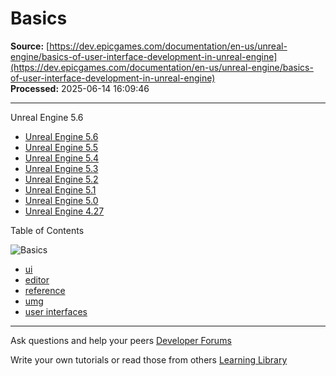 # Basics

**Source:** [https://dev.epicgames.com/documentation/en-us/unreal-engine/basics-of-user-interface-development-in-unreal-engine](https://dev.epicgames.com/documentation/en-us/unreal-engine/basics-of-user-interface-development-in-unreal-engine)  
**Processed:** 2025-06-14 16:09:46

---

Unreal Engine 5.6

-   [Unreal Engine 5.6](/documentation/en-us/unreal-engine/basics-of-user-interface-development-in-unreal-engine?application_version=5.6)
-   [Unreal Engine 5.5](/documentation/en-us/unreal-engine/basics-of-user-interface-development-in-unreal-engine?application_version=5.5)
-   [Unreal Engine 5.4](/documentation/en-us/unreal-engine/basics-of-user-interface-development-in-unreal-engine?application_version=5.4)
-   [Unreal Engine 5.3](/documentation/en-us/unreal-engine/basics-of-user-interface-development-in-unreal-engine?application_version=5.3)
-   [Unreal Engine 5.2](/documentation/en-us/unreal-engine/basics-of-user-interface-development-in-unreal-engine?application_version=5.2)
-   [Unreal Engine 5.1](/documentation/en-us/unreal-engine/basics-of-user-interface-development-in-unreal-engine?application_version=5.1)
-   [Unreal Engine 5.0](/documentation/en-us/unreal-engine/basics-of-user-interface-development-in-unreal-engine?application_version=5.0)
-   [Unreal Engine 4.27](/documentation/en-us/unreal-engine/basics-of-user-interface-development-in-unreal-engine?application_version=4.27)

Table of Contents

![Basics](https://dev.epicgames.com/community/api/documentation/image/e33fa13d-96e7-4de5-819b-4f349f8d78fd?resizing_type=fill&width=1920&height=335)

-   [ui](https://documentation-assets-ssr/community/search?query=ui)
-   [editor](https://documentation-assets-ssr/community/search?query=editor)
-   [reference](https://documentation-assets-ssr/community/search?query=reference)
-   [umg](https://documentation-assets-ssr/community/search?query=umg)
-   [user interfaces](https://documentation-assets-ssr/community/search?query=user%20interfaces)

---

Ask questions and help your peers [Developer Forums](https://forums.unrealengine.com/categories?tag=unreal-engine)

Write your own tutorials or read those from others [Learning Library](https://documentation-assets-ssr/community/unreal-engine/learning)